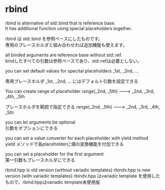 rbind
=====

rbind is alternative of std::bind that is reference base.  
It has additional function using special placeholders together.

rbind は std::bind を参照ベースにしたものです。  
専用のプレースホルダと組み合わせれば追加機能も使えます。

  all binded arguments are reference base without std::ref.  
  bindしたすべての引数は参照ベースであり、std::refは必要としない。

  you can set default values for specital placeholders _1st, _2nd, ...

  専用プレースホルダ _1st, _2nd, ... にはデフォルト引数を設定できる
  
  You can create range of placeholder   range(_2nd, _5th)      --->    _2nd, _3rd, _4th, _5th

  プレースホルダを範囲で指定できる      range(_2nd, _5th)      --->    _2nd, _3rd, _4th, _5th

  you can let arguments be optional  
  引数をオプションにできる

  you can set a value converter for each placeholder with yield method  
  yield メソッドで各placeholderに値の変換機能を付加できる

  you can set a placeholder for the first argument  
  第一引数もプレースホルダにできる

  rbind.hpp is old version (without variadic templates)
  rbindv.hpp is new version (with variadic templates)
  rbindv.hpp はvariadic template を使用したもので、rbind.hppはvariadic template未使用版
